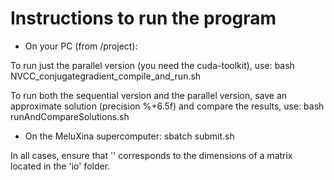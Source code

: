 # Instructions to run the program

- On your PC (from /project):

To run just the parallel version (you need the cuda-toolkit), use: 
bash NVCC_conjugategradient_compile_and_run.sh <size>

To run both the sequential version and the parallel version, save an approximate solution (precision %+6.5f) and compare the results, use:
bash runAndCompareSolutions.sh <size>


- On the MeluXina supercomputer:
sbatch submit.sh <size>

In all cases, ensure that '<size>' corresponds to the dimensions of a matrix located in the 'io' folder.